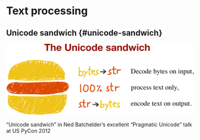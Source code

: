 # Text processing
## Unicode sandwich {#unicode-sandwich}
![Unicode sandwich](assets/unicode_sandwich.png)


“Unicode sandwich” in Ned Batchelder’s excellent “Pragmatic Unicode” talk at US PyCon 2012





